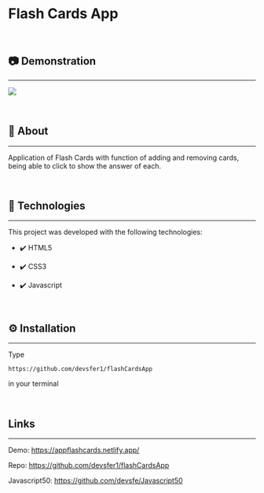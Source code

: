 # Flash Cards App
<br>
<h2>📷 Demonstration</h2>
<hr>
<p>
    <img src="https://user-images.githubusercontent.com/58652794/107755358-73cad680-6d01-11eb-975f-de95c67c53a4.gif">
</p>
<br>
<h2>📖 About</h2>
<hr>
<p>Application of Flash Cards with function of adding and removing cards, being able to click to show the answer of each.</p>
<br>
<h2>🚀 Technologies</h2>
<hr>
<p>This project was developed with the following technologies:</p>
<ul>
    <li><p>✔️ HTML5</p></li>
    <li><p>✔️ CSS3</p></li>
    <li><p>✔️ Javascript</p></li>
</ul>
<br>
<h2>⚙️ Installation</h2>
<hr>
<p>Type <pre><code>https://github.com/devsfer1/flashCardsApp</code></pre> in your terminal</p>
<br>
<h2>Links</h2>
<hr>
<p>Demo: <a href="https://appflashcards.netlify.app/">https://appflashcards.netlify.app/ </a></p>
<p>Repo: <a href="https://github.com/devsfer1/flashCardsApp">https://github.com/devsfer1/flashCardsApp </a></p>
<p>Javascript50: <a href="https://github.com/devsfe/Javascript50">https://github.com/devsfe/Javascript50 </a></p>

